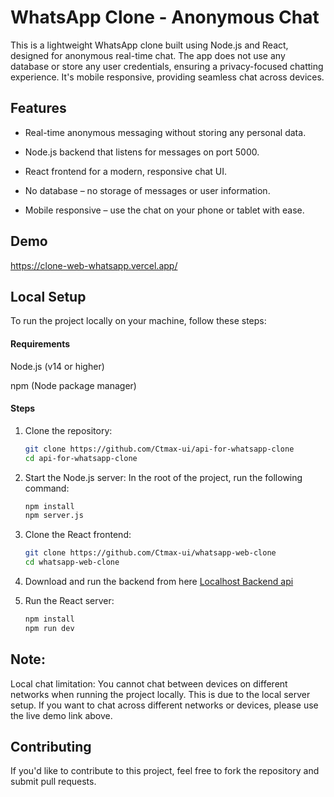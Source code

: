 
# WhatsApp Clone - Anonymous Chat

This is a lightweight WhatsApp clone built using Node.js and React, designed for anonymous real-time chat. The app does not use any database or store any user credentials, ensuring a privacy-focused chatting experience. It's mobile responsive, providing seamless chat across devices.




## Features

- Real-time anonymous messaging without storing any personal data.

- Node.js backend that listens for messages on port 5000.
- React frontend for a modern, responsive chat UI.

- No database – no storage of messages or user information.

- Mobile responsive – use the chat on your phone or tablet with ease.




## Demo

https://clone-web-whatsapp.vercel.app/

## Local Setup
To run the project locally on your machine, follow these steps:

#### Requirements
Node.js (v14 or higher)

npm (Node package manager)

#### Steps
1. Clone the repository:
    ```bash
    git clone https://github.com/Ctmax-ui/api-for-whatsapp-clone
    cd api-for-whatsapp-clone
    ```

2. Start the Node.js server: 
In the root of the project, run the following command:

    ```bash
    npm install
    npm server.js
    ```

3. Clone the React frontend:

    ```bash
    git clone https://github.com/Ctmax-ui/whatsapp-web-clone
    cd whatsapp-web-clone
    ```

4. Download and run the backend from here [Localhost Backend api](https://github.com/Ctmax-ui/api-for-whatsapp-clone)

4. Run the React server:

    ```bash
    npm install
    npm run dev
    ```

## Note:

Local chat limitation: You cannot chat between devices on different networks when running the project locally. This is due to the local server setup. If you want to chat across different networks or devices, please use the live demo link above.


## Contributing

If you'd like to contribute to this project, feel free to fork the repository and submit pull requests.
